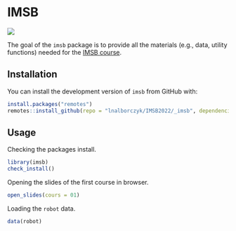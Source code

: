 
<!-- README.md is generated from README.Rmd. Please edit that file -->

# IMSB

<!-- badges: start -->

![](https://img.shields.io/badge/version-1.0.0.9000-FFA70B.svg)
<!-- badges: end -->

The goal of the `imsb` package is to provide all the materials (e.g.,
data, utility functions) needed for the [IMSB
course](https://www.barelysignificant.com/IMSB2022/).

## Installation

You can install the development version of `imsb` from GitHub with:

``` r
install.packages("remotes")
remotes::install_github(repo = "lnalborczyk/IMSB2022/_imsb", dependencies = TRUE)
```

## Usage

Checking the packages install.

``` r
library(imsb)
check_install()
```

Opening the slides of the first course in browser.

``` r
open_slides(cours = 01)
```

Loading the `robot` data.

``` r
data(robot)
```
